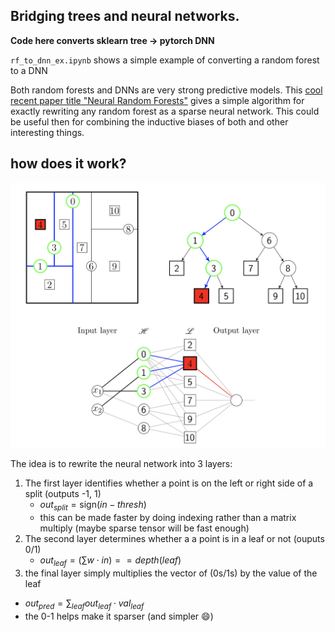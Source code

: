 ## Bridging trees and neural networks.
**Code here converts sklearn tree -> pytorch DNN**

`rf_to_dnn_ex.ipynb` shows a simple example of converting a random forest to a DNN

Both random forests and DNNs are very strong predictive models. This [cool recent paper title "Neural Random Forests"](https://arxiv.org/pdf/1604.07143.pdf) gives a simple algorithm for exactly rewriting any random forest as a sparse neural network. This could be useful then for combining the inductive biases of both and other interesting things.

## how does it work?

![](biau_19_fig2.png)

The idea is to rewrite the neural network into 3 layers:

1. The first layer identifies whether a point is on the left or right side of a split (outputs -1, 1)
   - $out_{split} = \text{sign}(in - thresh)$
   - this can be made faster by doing indexing rather than a matrix multiply (maybe sparse tensor will be fast enough)
2. The second layer determines whether a a point is in a leaf or not (ouputs 0/1)
	- $out_{leaf} = (\sum w \cdot in) ==  depth(leaf)$
3. the final layer simply multiplies the vector of (0s/1s) by the value of the leaf
  - $out_{pred} = \sum_{leaf} out_{leaf} \cdot val_{leaf}$
  - the 0-1 helps make it sparser (and simpler :smile:)
  

